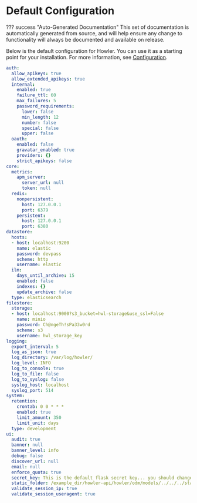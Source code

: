 
# Default Configuration

??? success "Auto-Generated Documentation"
    This set of documentation is automatically generated from source, and will help ensure any change to functionality will always be documented and available on release.

Below is the default configuration for Howler. You can use it as a starting point for your installation. For more information, see [Configuration](/howler-docs/installation/configuration).

```yaml
auth:
  allow_apikeys: true
  allow_extended_apikeys: true
  internal:
    enabled: true
    failure_ttl: 60
    max_failures: 5
    password_requirements:
      lower: false
      min_length: 12
      number: false
      special: false
      upper: false
  oauth:
    enabled: false
    gravatar_enabled: true
    providers: {}
    strict_apikeys: false
core:
  metrics:
    apm_server:
      server_url: null
      token: null
  redis:
    nonpersistent:
      host: 127.0.0.1
      port: 6379
    persistent:
      host: 127.0.0.1
      port: 6380
datastore:
  hosts:
  - host: localhost:9200
    name: elastic
    password: devpass
    scheme: http
    username: elastic
  ilm:
    days_until_archive: 15
    enabled: false
    indexes: {}
    update_archive: false
  type: elasticsearch
filestore:
  storage:
  - host: localhost:9000?s3_bucket=hwl-storage&use_ssl=False
    name: minio
    password: Ch@ngeTh!sPa33w0rd
    scheme: s3
    username: hwl_storage_key
logging:
  export_interval: 5
  log_as_json: true
  log_directory: /var/log/howler/
  log_level: INFO
  log_to_console: true
  log_to_file: false
  log_to_syslog: false
  syslog_host: localhost
  syslog_port: 514
system:
  retention:
    crontab: 0 0 * * *
    enabled: true
    limit_amount: 350
    limit_unit: days
  type: development
ui:
  audit: true
  banner: null
  banner_level: info
  debug: false
  discover_url: null
  email: null
  enforce_quota: true
  secret_key: This is the default flask secret key... you should change this!
  static_folder: /example_dir/howler-api/howler/odm/models/../../../static
  validate_session_ip: true
  validate_session_useragent: true

```
